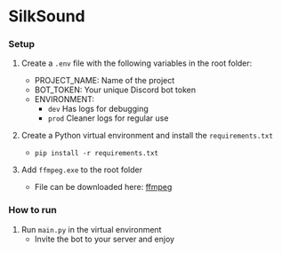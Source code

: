 # SilkSound
### Setup
1. Create a `.env` file with the following variables in the root folder:
   - PROJECT_NAME: Name of the project
   - BOT_TOKEN: Your unique Discord bot token
   - ENVIRONMENT:
      - `dev` Has logs for debugging
      - `prod` Cleaner logs for regular use

2. Create a Python virtual environment and install the `requirements.txt`
    - `pip install -r requirements.txt`

3. Add `ffmpeg.exe` to the root folder
    - File can be downloaded here: [ffmpeg](https://ffmpeg.org/download.html#build-windows)

### How to run
1. Run `main.py` in the virtual environment
    - Invite the bot to your server and enjoy
